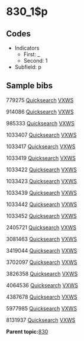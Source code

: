 # 830\_1$p

## Codes

-   Indicators
    -   First: \_
    -   Second: 1
-   Subfield: p

## Sample bibs

779275 [Quicksearch](https://search.library.yale.edu/catalog/779275) [VXWS](http://prodorbis.library.yale.edu:7014/vxws/GetHoldingsService?bibId=779275)

914086 [Quicksearch](https://search.library.yale.edu/catalog/914086) [VXWS](http://prodorbis.library.yale.edu:7014/vxws/GetHoldingsService?bibId=914086)

985333 [Quicksearch](https://search.library.yale.edu/catalog/985333) [VXWS](http://prodorbis.library.yale.edu:7014/vxws/GetHoldingsService?bibId=985333)

1033407 [Quicksearch](https://search.library.yale.edu/catalog/1033407) [VXWS](http://prodorbis.library.yale.edu:7014/vxws/GetHoldingsService?bibId=1033407)

1033417 [Quicksearch](https://search.library.yale.edu/catalog/1033417) [VXWS](http://prodorbis.library.yale.edu:7014/vxws/GetHoldingsService?bibId=1033417)

1033419 [Quicksearch](https://search.library.yale.edu/catalog/1033419) [VXWS](http://prodorbis.library.yale.edu:7014/vxws/GetHoldingsService?bibId=1033419)

1033422 [Quicksearch](https://search.library.yale.edu/catalog/1033422) [VXWS](http://prodorbis.library.yale.edu:7014/vxws/GetHoldingsService?bibId=1033422)

1033423 [Quicksearch](https://search.library.yale.edu/catalog/1033423) [VXWS](http://prodorbis.library.yale.edu:7014/vxws/GetHoldingsService?bibId=1033423)

1033439 [Quicksearch](https://search.library.yale.edu/catalog/1033439) [VXWS](http://prodorbis.library.yale.edu:7014/vxws/GetHoldingsService?bibId=1033439)

1033442 [Quicksearch](https://search.library.yale.edu/catalog/1033442) [VXWS](http://prodorbis.library.yale.edu:7014/vxws/GetHoldingsService?bibId=1033442)

1033452 [Quicksearch](https://search.library.yale.edu/catalog/1033452) [VXWS](http://prodorbis.library.yale.edu:7014/vxws/GetHoldingsService?bibId=1033452)

2405721 [Quicksearch](https://search.library.yale.edu/catalog/2405721) [VXWS](http://prodorbis.library.yale.edu:7014/vxws/GetHoldingsService?bibId=2405721)

3081463 [Quicksearch](https://search.library.yale.edu/catalog/3081463) [VXWS](http://prodorbis.library.yale.edu:7014/vxws/GetHoldingsService?bibId=3081463)

3419044 [Quicksearch](https://search.library.yale.edu/catalog/3419044) [VXWS](http://prodorbis.library.yale.edu:7014/vxws/GetHoldingsService?bibId=3419044)

3702097 [Quicksearch](https://search.library.yale.edu/catalog/3702097) [VXWS](http://prodorbis.library.yale.edu:7014/vxws/GetHoldingsService?bibId=3702097)

3826358 [Quicksearch](https://search.library.yale.edu/catalog/3826358) [VXWS](http://prodorbis.library.yale.edu:7014/vxws/GetHoldingsService?bibId=3826358)

4064536 [Quicksearch](https://search.library.yale.edu/catalog/4064536) [VXWS](http://prodorbis.library.yale.edu:7014/vxws/GetHoldingsService?bibId=4064536)

4387678 [Quicksearch](https://search.library.yale.edu/catalog/4387678) [VXWS](http://prodorbis.library.yale.edu:7014/vxws/GetHoldingsService?bibId=4387678)

5977985 [Quicksearch](https://search.library.yale.edu/catalog/5977985) [VXWS](http://prodorbis.library.yale.edu:7014/vxws/GetHoldingsService?bibId=5977985)

8131937 [Quicksearch](https://search.library.yale.edu/catalog/8131937) [VXWS](http://prodorbis.library.yale.edu:7014/vxws/GetHoldingsService?bibId=8131937)

**Parent topic:**[830](../../tags/830/830.md)


